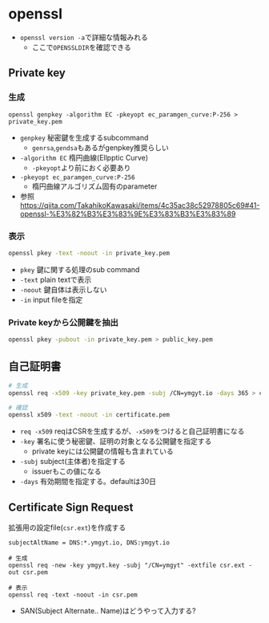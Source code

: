 # openssl

* `openssl version -a`で詳細な情報みれる
  * ここで`OPENSSLDIR`を確認できる

## Private key

### 生成

```shell
openssl genpkey -algorithm EC -pkeyopt ec_paramgen_curve:P-256 > private_key.pem
```

* `genpkey` 秘密鍵を生成するsubcommand
  * `genrsa`,`gendsa`もあるがgenpkey推奨らしい
* `-algorithm EC` 楕円曲線(Ellpptic Curve)
  * `-pkeyopt`より前におく必要あり
* `-pkeyopt ec_paramgen_curve:P-256`
  * 楕円曲線アルゴリズム固有のparameter
* 参照 https://qiita.com/TakahikoKawasaki/items/4c35ac38c52978805c69#41-openssl-%E3%82%B3%E3%83%9E%E3%83%B3%E3%83%89

### 表示

```sh
openssl pkey -text -noout -in private_key.pem
```

* `pkey` 鍵に関する処理のsub command
* `-text` plain textで表示
* `-noout` 鍵自体は表示しない
* `-in` input fileを指定

### Private keyから公開鍵を抽出

```sh
openssl pkey -pubout -in private_key.pem > public_key.pem
```

## 自己証明書

```sh
# 生成
openssl req -x509 -key private_key.pem -subj /CN=ymgyt.io -days 365 > certificate.pem

# 確認
openssl x509 -text -noout -in certificate.pem
```

* `req -x509` reqはCSRを生成するが、`-x509`をつけると自己証明書になる
* `-key` 署名に使う秘密鍵、証明の対象となる公開鍵を指定する
  * private keyには公開鍵の情報も含まれている
* `-subj` subject(主体者)を指定する
  * issuerもこの値になる
* `-days` 有効期間を指定する。defaultは30日



## Certificate Sign Request

拡張用の設定file(`csr.ext`)を作成する

```text
subjectAltName = DNS:*.ymgyt.io, DNS:ymgyt.io
```

```shell
# 生成
openssl req -new -key ymgyt.key -subj "/CN=ymgyt" -extfile csr.ext -out csr.pem

# 表示
openssl req -text -noout -in csr.pem
```

* SAN(Subject Alternate.. Name)はどうやって入力する?
